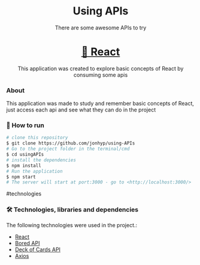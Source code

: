 <h1 align="center">Using APIs</h1>
<p align="center">There are some awesome APIs to try</p>
<h1 align="center">
    <a href="https://pt-br.reactjs.org/">🔗 React</a>
</h1>
<p align="center"> This application was created to explore basic concepts of React by consuming some apis</p>

### About

This application was made to study and remember basic concepts of React, just access each api and see what they can do in the project

### 🎲 How to run

```bash
# clone this repository
$ git clone https://github.com/jonhyp/using-APIs
# Go to the project folder in the terminal/cmd
$ cd usingAPIs
# install the dependencies
$ npm install
# Run the application
$ npm start
# The server will start at port:3000 - go to <http://localhost:3000/>
```

#technologies

### 🛠 Technologies, libraries and dependencies

The following technologies were used in the project.:

- [React](https://pt-br.reactjs.org/)
- [Bored API](http://www.boredapi.com)
- [Deck of Cards API](https://deckofcardsapi.com/)
- [Axios](https://www.npmjs.com/package/axios)

```

```

